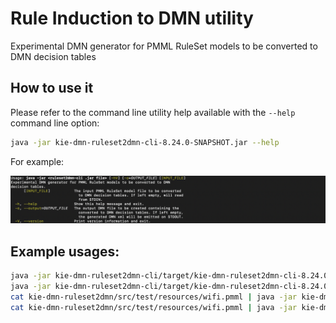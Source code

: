 # Rule Induction to DMN utility

Experimental DMN generator for PMML RuleSet models to be converted to DMN decision tables

## How to use it

Please refer to the command line utility help available with the `--help` command line option:

```sh
java -jar kie-dmn-ruleset2dmn-cli-8.24.0-SNAPSHOT.jar --help
```

For example:

![help command line](cli-help.png)

## Example usages:

```sh
java -jar kie-dmn-ruleset2dmn-cli/target/kie-dmn-ruleset2dmn-cli-8.24.0-SNAPSHOT.jar  kie-dmn-ruleset2dmn/src/test/resources/wifi.pmml 
java -jar kie-dmn-ruleset2dmn-cli/target/kie-dmn-ruleset2dmn-cli-8.24.0-SNAPSHOT.jar -o=wifi.dmn kie-dmn-ruleset2dmn/src/test/resources/wifi.pmml 
cat kie-dmn-ruleset2dmn/src/test/resources/wifi.pmml | java -jar kie-dmn-ruleset2dmn-cli/target/kie-dmn-ruleset2dmn-cli-8.24.0-SNAPSHOT.jar -o=wifi.dmn
cat kie-dmn-ruleset2dmn/src/test/resources/wifi.pmml | java -jar kie-dmn-ruleset2dmn-cli/target/kie-dmn-ruleset2dmn-cli-8.24.0-SNAPSHOT.jar 
```
